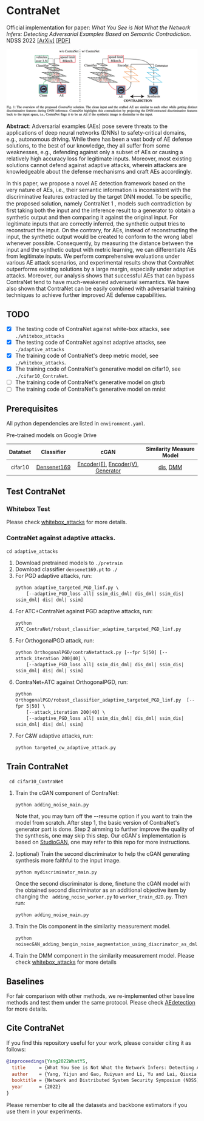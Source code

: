# ContraNet

Official implementation for paper: *What You See is Not What the Network Infers: Detecting Adversarial Examples Based on Semantic Contradiction*. NDSS 2022 [[ArXiv]](https://arxiv.org/abs/2201.09650) [[PDF]](https://arxiv.org/pdf/2201.09650.pdf)

![overview](fig/Overview.png)

**Abstract**: Adversarial examples (AEs) pose severe threats to the applications of deep neural networks (DNNs) to safety-critical domains, e.g., autonomous driving. While there has been a vast body of AE defense solutions, to the best of our knowledge, they all suffer from some weaknesses, e.g., defending against only a subset of AEs or causing a relatively high accuracy loss for legitimate inputs. Moreover, most existing solutions cannot defend against adaptive attacks, wherein attackers are knowledgeable about the defense mechanisms and craft AEs accordingly.

In this paper, we propose a novel AE detection framework based on the very nature of AEs, i.e., their semantic information is inconsistent with the discriminative features extracted by the target DNN model. To be speciﬁc, the proposed solution, namely ContraNet 1 , models such contradiction by ﬁrst taking both the input and the inference result to a generator to obtain a synthetic output and then comparing it against the original input. For legitimate inputs that are correctly inferred, the synthetic output tries to reconstruct the input. On the contrary, for AEs, instead of reconstructing the input, the synthetic output would be created to conform to the wrong label whenever possible. Consequently, by measuring the distance between the input and the synthetic output with metric learning, we can differentiate AEs from legitimate inputs. We perform comprehensive evaluations under various AE attack scenarios, and experimental results show that ContraNet outperforms existing solutions by a large margin, especially under adaptive attacks. Moreover, our analysis shows that successful AEs that can bypass ContraNet tend to have much-weakened adversarial semantics. We have also shown that ContraNet can be easily combined with adversarial training techniques to achieve further improved AE defense capabilities.

## TODO

- [x] The testing code of ContraNet against white-box attacks, see  `./whitebox_attacks`
- [x] The testing code of ContraNet against adaptive attacks, see `./adaptive_attacks`
- [x] The training code of ContraNet's deep metric model, see `./whitebox_attacks`.
- [x] The training code of ContraNet's generative model on cifar10, see `./cifar10_ContraNet`.
- [ ] The training code of ContraNet's generative model on gtsrb
- [ ] The training code of ContraNet's generative model on mnist

## Prerequisites

All python dependencies are listed in `environment.yaml`.

Pre-trained models on Google Drive

<div align="center">

  | Datatset | Classifier                                                   | cGAN                                                         | Similarity Measure Model                                     |
| :---: | :---: | :---: | :---: |
| cifar10  | [Densenet169](https://drive.google.com/file/d/1QbVdCiaTySYhD_vfNL0l70FnJxALi6WX/view?usp=sharing) | [Encoder(E)](https://drive.google.com/file/d/1U5F2UsKSX67mJ-hU4rh1-AZgUXCPDf0G/view?usp=sharing), [Encoder(V)](https://drive.google.com/file/d/1PmGwrB1eODsiQQu8TPad4oskolIoveMY/view?usp=sharing), [Generator](https://drive.google.com/file/d/1PueCACxOCh6-wdiss3BHBL021VjPdCwv/view?usp=sharing) | [dis](https://drive.google.com/file/d/1XOT_kyrJTwbs78vdWMJFNLl2lGoZa9az/view?usp=sharing), [DMM](https://drive.google.com/file/d/19qJdRq05X4vR60y3SLk32X-NYUQkfMM7/view?usp=sharing) |

</div>

## Test ContraNet

### Whitebox Test

Please check [whitebox_attacks](whitebox_attacks) for more details.

### ContraNet against adaptive attacks.

`cd adaptive_attacks`
1. Download pretrained models to `./pretrain`
2. Download classifier `densenet169.pt` to `./`
3. For PGD adaptive attacks, run:
   ```
   python adaptive_targeted_PGD_linf.py \
       [--adaptive_PGD_loss all| ssim_dis_dml| dis_dml| ssim_dis| ssim_dml| dis| dml| ssim]
   ```
4. For ATC+ContraNet against PGD adaptive attacks, run:
   ```
   python ATC_ContraNet/robust_classifier_adaptive_targeted_PGD_linf.py 
   ```
5. For OrthogonalPGD attack, run:
   ```
   python OrthogonalPGD/contraNetattack.py [--fpr 5|50] [--attack_iteration 200|40] \
       [--adaptive_PGD_loss all| ssim_dis_dml| dis_dml| ssim_dis| ssim_dml| dis| dml| ssim]
   ```
6. ContraNet+ATC against OrthogonalPGD, run:
   ```
   python OrthogonalPGD/robust_classifier_adaptive_targeted_PGD_linf.py  [--fpr 5|50] \
       [--attack_iteration 200|40] \
       [--adaptive_PGD_loss all| ssim_dis_dml| dis_dml| ssim_dis| ssim_dml| dis| dml| ssim]
   ```
7. For C&W adaptive attacks, run:
   ```
   python targeted_cw_adaptive_attack.py
   ```

## Train ContraNet

` cd cifar10_ContraNet`

1. Train the cGAN component of ContraNet:

   ```
   python adding_noise_main.py 
   ```
   Note that, you may turn off the --resume option if you want to train the model from scratch. After step 1, the basic version of ContraNet's generator part is done. Step 2 aimming to further improve the quality of the synthesis, one may skip this step.
   Our cGAN's implementation is based on [StudioGAN](https://github.com/POSTECH-CVLab/PyTorch-StudioGAN), one may refer to this repo for more instructions.

2. (optional) Train the second discriminator to help the cGAN generating synthesis more faithful to the input image.
   ```
   python mydiscriminator_main.py
   ```
   Once the second discriminator is done, finetune the cGAN model with the obtained second discriminator as an additional objective item by changing the ` adding_noise_worker.py` to `worker_train_d2D.py`. Then run:
   ```
   python adding_noise_main.py
   ```

3. Train the Dis component in the similarity measurement model.
   ```
   python noisecGAN_adding_bengin_noise_augmentation_using_discrimator_as_dml.py
   ```
 4. Train the DMM component in the similarity measurement model. Please check [whitebox_attacks](whitebox_attacks) for more details

## Baselines

For fair comparison with other methods, we re-implemented other baseline methods and test them under the same protocol. Please check [AEdetection](https://github.com/flymin/AEdetection) for more details.

## Cite ContraNet

If you find this repository useful for your work, please consider citing it as follows:

```bibtex
@inproceedings{Yang2022WhatYS,
  title     = {What You See is Not What the Network Infers: Detecting Adversarial Examples Based on Semantic Contradiction},
  author    = {Yang, Yijun and Gao, Ruiyuan and Li, Yu and Lai, Qiuxia and Xu, Qiang},
  booktitle = {Network and Distributed System Security Symposium (NDSS)},
  year      = {2022}
}
```

Please remember to cite all the datasets and backbone estimators if you use them in your experiments.
